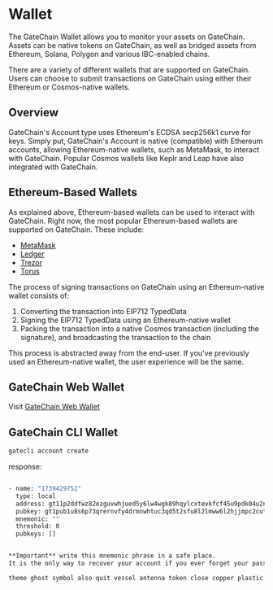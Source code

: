 # Wallet

The GateChain Wallet allows you to monitor your assets on GateChain. Assets can be native tokens on GateChain, as well as bridged assets from Ethereum, Solana, Polygon and various IBC-enabled chains.

There are a variety of different wallets that are supported on GateChain. Users can choose to submit transactions on GateChain using either their Ethereum or Cosmos-native wallets.

## Overview

GateChain's Account type uses Ethereum's ECDSA secp256k1 curve for keys. Simply put, GateChain's Account is native (compatible) with Ethereum accounts, allowing Ethereum-native wallets, such as MetaMask, to interact with GateChain. Popular Cosmos wallets like Keplr and Leap have also integrated with GateChain. 

## Ethereum-Based Wallets

As explained above, Ethereum-based wallets can be used to interact with GateChain. Right now, the most popular Ethereum-based wallets are supported on GateChain. These include:

* [MetaMask](https://metamask.io/zh-CN/)
* [Ledger](https://www.ledger.com/)
* [Trezor](https://www.trezor.io/)
* [Torus](https://tor.us/)

The process of signing transactions on GateChain using an Ethereum-native wallet consists of:

1. Converting the transaction into EIP712 TypedData
2. Signing the EIP712 TypedData using an Ethereum-native wallet
3. Packing the transaction into a native Cosmos transaction (including the signature), and broadcasting the transaction to the chain

This process is abstracted away from the end-user. If you've previously used an Ethereum-native wallet, the user experience will be the same.

## GateChain Web Wallet

Visit [GateChain Web Wallet](https://www.gate.io/zh/web3)

## GateChain CLI Wallet


```bash
gatecli account create
```

response:

```bash

- name: "1739429752"
  type: local
  address: gt11p2ddfwz82ezguvwhjued5y6lw4wgk89hqylcxtevkfcf45u9pdk04u2nn99cezv9e9a0zl
  pubkey: gt1pub1u8s6p73qrernvfy4drmnwhtuc3qd5t2sfu8l2lmww6l2hjjmpc2cutqd8gxsn6l9xj
  mnemonic: ""
  threshold: 0
  pubkeys: []


**Important** write this mnemonic phrase in a safe place.
It is the only way to recover your account if you ever forget your password.

theme ghost symbol also quit vessel antenna token close copper plastic patch wolf payment cluster nasty elbow that theory slogan hybrid furnace anger always
```